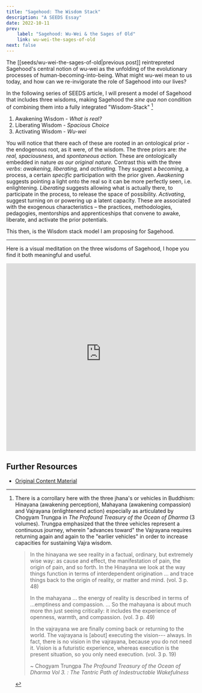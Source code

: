 ```yaml
---
title: "Sagehood: The Wisdom Stack"
description: "A SEEDS Essay"
date: 2022-10-11
prev:
    label: "Sagehood: Wu-Wei & the Sages of Old"
    link: wu-wei-the-sages-of-old
next: false
---
```


The [[seeds/wu-wei-the-sages-of-old|previous post]] reintrepreted Sagehood's central notion of wu-wei as the unfolding of the evolutionary processes of human-becoming-into-being. What might wu-wei mean to us today, and how can we re-invigorate the role of Sagehood into our lives?

In the following series of SEEDS article, I will present a model of Sagehood that includes three wisdoms, making Sagehood the *sine qua non* condition of combining them into a fully integrated "Wisdom-Stack" [^1]

1. Awakening Wisdom - *What is real?*
2. Liberating Wisdom - *Spacious Choice*
3. Activating Wisdom - *Wu-wei*

You will notice that there each of these are rooted in an ontological prior - the endogenous root, as it were, of the wisdom. The three priors are: *the real, spaciousness,* and *spontaneous action.* These are ontologically embedded in nature *as our original nature.* Contrast this with the three *verbs*: *awakening, liberating,* and *activating.* They suggest a *becoming*, a process, a certain *specific* participation with the prior given. *Awakening* suggests pointing a light onto the real so it can be more perfectly seen, i.e. enlightening. *Liberating* suggests allowing what is actually there, to participate in the process, to release the space of possibility. *Activating*, suggest turning on or powering up a latent capacity. These are associated with the exogenous characteristics – the practices, methodologies, pedagogies, mentorships and apprenticeships that convene to awake, liberate, and activate the prior potentials.

This then, is the Wisdom stack model I am proposing for Sagehood.

---

Here is a visual meditation on the three wisdoms of Sagehood, I hope you find it both meaningful and useful.

<iframe src="https://www.youtube-nocookie.com/embed/B6jB5hiHm8Q" frameborder="0" loading="lazy" gesture="media" allow="autoplay; fullscreen" allowautoplay="true" allowfullscreen="true" width="100%" height="500"></iframe>


## Further Resources

- [Original Content Material](https://bonnittaroy.substack.com/p/sagehood-the-wisdom-stack)

[^1]: There is a corrollary here with the three jhana's or vehicles in Buddhism: Hinayana (awakening perception), Mahayana (awakening compassion) and Vajrayana (enlightenend action) especially as articulated by Chogyam Trungpa in *The Profound Treasury of the Ocean of Dharma* (3 volumes). Trungpa emphasized that the three vehicles represent a continuous journey, wherein "advances toward" the Vajrayana requires returning again and again to the "earlier vehicles" in order to increase capacities for sustaining Vajra wisdom.
    > In the hinayana we see reality in a factual, ordinary, but extremely wise way: as cause and effect, the manifestation of pain, the origin of pain, and so forth. In the Hinayana we look at the way things function in terms of interdependent origination ... and trace things back to the origin of reality, or matter and mind. (vol. 3 p. 48)
    >
    > In the mahayana ... the energy of reality is described in terms of ...emptiness and compassion. ... So the mahayana is about much more thn just seeing critically: it includes the experience of openness, warmth, and compassion. (vol. 3 p. 49)
    >
    > In the vajrayana we are finally coming back or returning to the world. The vajrayana is [about] executing the vision--- always. In fact, there is no vision in the vajrayana, because you do not need it. Vision is a futuristic experience, whereas execution is the present situation, so you only need execution. (vol. 3 p. 19)
    >
    > ~ Chogyam Trungpa *The Profound Treasury of the Ocean of Dharma Vol 3. : The Tantric Path of Indestructable Wakefulness*

